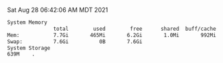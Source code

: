 Sat Aug 28 06:42:06 AM MDT 2021
```bash
System Memory
               total        used        free      shared  buff/cache   available
Mem:           7.7Gi       465Mi       6.2Gi       1.0Mi       992Mi       6.9Gi
Swap:          7.6Gi          0B       7.6Gi
System Storage
639M	.
```
```bash
